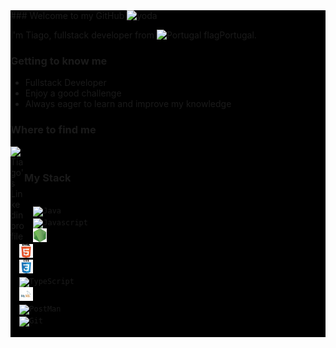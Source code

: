 <div style="background-color:black">
### Welcome to my GitHub <img alt="yoda" src="https://emojis.slackmojis.com/emojis/images/1480442309/1393/yoda.gif?1480442309"/>

<p>I'm Tiago, fullstack developer from <img width="15px" alt="Portugal flag" src="https://raw.githubusercontent.com/yammadev/flag-icons/master/png/PT%402x.png"/>Portugal.
<br>
<h3>Getting to know me</h3>
<ul>
  <li>Fullstack Developer</li>
  <li>Enjoy a good challenge</li>
  <li>Always eager to learn and improve my knowledge</li>
</ul>
<h3>Where to find me</h3>
<a href="https://www.linkedin.com/in/tiagofilipemiranda">
   <img align="left" alt="Tiago's Linkedin profile" width="22px" src="https://www.flaticon.com/svg/static/icons/svg/174/174857.svg"/>
</a>
<br>
<h3>My Stack</h3>
<code>
  <img alt="Java" width="22px" src="https://www.flaticon.com/svg/static/icons/svg/226/226777.svg"/>
  <img alt="Javascript" width="22px" src="https://www.freepnglogos.com/uploads/javascript-png/javascript-vector-logo-yellow-png-transparent-javascript-vector-12.png"/>
  <img alt="Node.Js" width="22px" src="https://raw.githubusercontent.com/github/explore/80688e429a7d4ef2fca1e82350fe8e3517d3494d/topics/nodejs/nodejs.png"/>
  <img alt="HTML5" width="22px" src="https://raw.githubusercontent.com/github/explore/80688e429a7d4ef2fca1e82350fe8e3517d3494d/topics/html/html.png"/>
  <img alt="CSS3" width="22px" src="https://raw.githubusercontent.com/github/explore/80688e429a7d4ef2fca1e82350fe8e3517d3494d/topics/css/css.png"/>
  <img alt="TypeScript" width="22px" src="https://img.icons8.com/color/48/000000/typescript.png"/>
  <img alt="MySQL" width="22px" src="https://raw.githubusercontent.com/github/explore/80688e429a7d4ef2fca1e82350fe8e3517d3494d/topics/mysql/mysql.png"/>
  <img alt="PostMan" width="22px" src="https://user-images.githubusercontent.com/2676579/34940598-17cc20f0-f9be-11e7-8c6d-f0190d502d64.png"/>
  <img alt="Git" width="22px" src="https://upload.wikimedia.org/wikipedia/commons/thumb/3/3f/Git_icon.svg/97px-Git_icon.svg.png"/>
  
  
</code>
<!--
**mirandaftiago/mirandaftiago** is a ✨ _special_ ✨ repository because its `README.md` (this file) appears on your GitHub profile.

Here are some ideas to get you started:

- 🔭 I’m currently working on ...
- 🌱 I’m currently learning ...
- 👯 I’m looking to collaborate on ...
- 🤔 I’m looking for help with ...
- 💬 Ask me about ...
- 📫 How to reach me: ...
- 😄 Pronouns: ...
- ⚡ Fun fact: ...
-->
</div>
